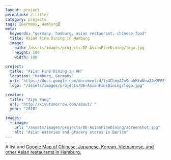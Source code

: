 ```yaml
---
layout: project
permalink: /:title/
category: projects
tags: [Germany, Hamburg]
meta:
  keywords: "germany, hamburg, asian restaurant, chinese food"
  title: Asian Fine Dining in Hamburg
  image:
    path: /assets/images/projects/DE-AsianFineDining/logo.jpg
    height: 100
    width: 100
    
project:
  title: "Asian Fine Dining in HH"
  location: "Hamburg, Germany"
  url: "https://docs.google.com/document/d/1p4CLmyA7m9nuhMfwNhwJJw9FPEldk8ohpjxFglJhs5w/"
  logo: "/assets/images/projects/DE-AsianFineDining/logo.jpg"

creator:
  title: "Xiyu Yang"
  url: "http://xiyutomorrow.com/about/ "
  year: "2020"

images:
  - image:
    url: "/assets/images/projects/DE-AsianFineDining/screenshot.jpg"
    alt: "Asian eateries and grocery stores in Berlin"
---
```

<p>A list and <a href="https://drive.google.com/open?id=17FcZhNcKiCRUzeduyDXHFbr6KcnhG2Jh&usp=sharing"> Google Map of Chinese, Japanese, Korean, Vietnamese, and other Asian restaurants in Hamburg.</a></p>